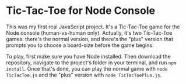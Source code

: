 # Tic-Tac-Toe for Node Console

This was my first real JavaScript project. It's a Tic-Tac-Toe game for the Node console (human-vs-human only). Actually, it's two Tic-Tac-Toe games: there's the normal version, and there's the "plus" version that prompts you to choose a board-size before the game begins.

To play, first make sure you have Node installed. Then download the repository, navigate to the project's folder in your terminal, and run `npm install`. Once that's done, you can play the normal game with `node TicTacToe.js` and the "plus" version with `node TicTacToePlus.js`.